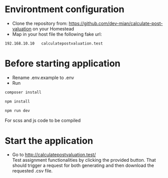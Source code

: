 # Environtment configuration
- Clone the repository from: https://github.com/dev-mian/calculate-post-valuation on your Homestead
- Map in your host file the following fake url:
```
192.168.10.10	calculatepostvaluation.test
```
# Before starting application
- Rename .env.example to .env
- Run<br/>
```php
composer install
```

```php
npm install
```

```php
npm run dev
```
For scss and js code to be compiled

# Start the application
- Go to http://calculatepostvaluation.test/<br/>
Test assignment functionalities by clicking the provided button.
That should trigger a request for both generating and then download the requested .csv file.